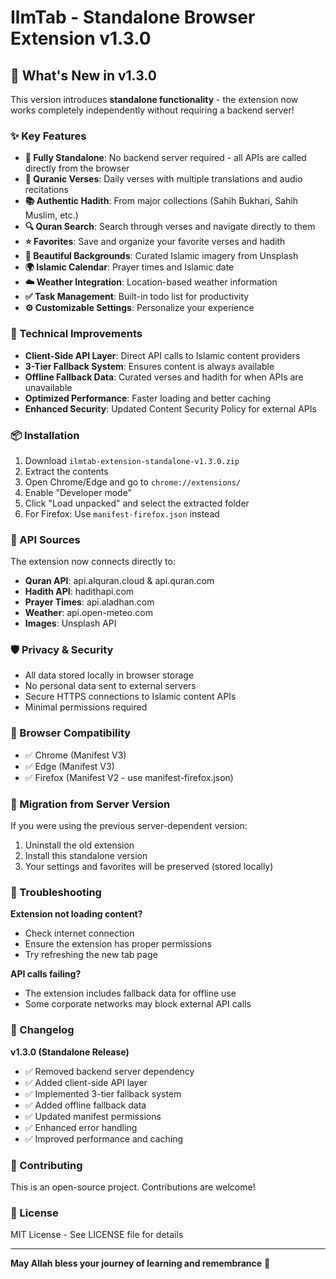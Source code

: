 # IlmTab - Standalone Browser Extension v1.3.0

## 🎉 What's New in v1.3.0

This version introduces **standalone functionality** - the extension now works completely independently without requiring a backend server!

### ✨ Key Features

- **🔄 Fully Standalone**: No backend server required - all APIs are called directly from the browser
- **📖 Quranic Verses**: Daily verses with multiple translations and audio recitations
- **📚 Authentic Hadith**: From major collections (Sahih Bukhari, Sahih Muslim, etc.)
- **🔍 Quran Search**: Search through verses and navigate directly to them
- **⭐ Favorites**: Save and organize your favorite verses and hadith
- **🎨 Beautiful Backgrounds**: Curated Islamic imagery from Unsplash
- **🌍 Islamic Calendar**: Prayer times and Islamic date
- **☁️ Weather Integration**: Location-based weather information
- **✅ Task Management**: Built-in todo list for productivity
- **⚙️ Customizable Settings**: Personalize your experience

### 🔧 Technical Improvements

- **Client-Side API Layer**: Direct API calls to Islamic content providers
- **3-Tier Fallback System**: Ensures content is always available
- **Offline Fallback Data**: Curated verses and hadith for when APIs are unavailable
- **Optimized Performance**: Faster loading and better caching
- **Enhanced Security**: Updated Content Security Policy for external APIs

### 📦 Installation

1. Download `ilmtab-extension-standalone-v1.3.0.zip`
2. Extract the contents
3. Open Chrome/Edge and go to `chrome://extensions/`
4. Enable "Developer mode"
5. Click "Load unpacked" and select the extracted folder
6. For Firefox: Use `manifest-firefox.json` instead

### 🔗 API Sources

The extension now connects directly to:

- **Quran API**: api.alquran.cloud & api.quran.com
- **Hadith API**: hadithapi.com
- **Prayer Times**: api.aladhan.com
- **Weather**: api.open-meteo.com
- **Images**: Unsplash API

### 🛡️ Privacy & Security

- All data stored locally in browser storage
- No personal data sent to external servers
- Secure HTTPS connections to Islamic content APIs
- Minimal permissions required

### 🎯 Browser Compatibility

- ✅ Chrome (Manifest V3)
- ✅ Edge (Manifest V3)
- ✅ Firefox (Manifest V2 - use manifest-firefox.json)

### 🔄 Migration from Server Version

If you were using the previous server-dependent version:

1. Uninstall the old extension
2. Install this standalone version
3. Your settings and favorites will be preserved (stored locally)

### 🐛 Troubleshooting

**Extension not loading content?**

- Check internet connection
- Ensure the extension has proper permissions
- Try refreshing the new tab page

**API calls failing?**

- The extension includes fallback data for offline use
- Some corporate networks may block external API calls

### 📝 Changelog

**v1.3.0 (Standalone Release)**

- ✅ Removed backend server dependency
- ✅ Added client-side API layer
- ✅ Implemented 3-tier fallback system
- ✅ Added offline fallback data
- ✅ Updated manifest permissions
- ✅ Enhanced error handling
- ✅ Improved performance and caching

### 🤝 Contributing

This is an open-source project. Contributions are welcome!

### 📄 License

MIT License - See LICENSE file for details

---

**May Allah bless your journey of learning and remembrance** 🤲

